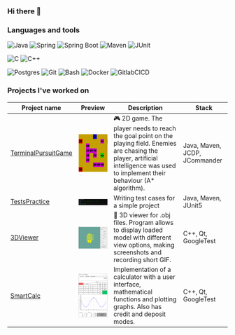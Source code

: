 ### Hi there 👋

<!--
**morf1337/morf1337** is a ✨ _special_ ✨ repository because its `README.md` (this file) appears on your GitHub profile.

Here are some ideas to get you started:

- 🔭 I’m currently working on ...
- 🌱 I’m currently learning ...
- 👯 I’m looking to collaborate on ...
- 🤔 I’m looking for help with ...
- 💬 Ask me about ...
- 📫 How to reach me: ...
- 😄 Pronouns: ...
- ⚡ Fun fact: ...
-->
### Languages and tools
![Java](https://img.shields.io/badge/java-%23ED8B00.svg?style=for-the-badge&logo=openjdk&logoColor=white)
![Spring](https://img.shields.io/badge/-Spring-1E7775?style=for-the-badge&logo=Spring)
![Spring Boot](https://img.shields.io/badge/-Spring_boot-1E7775?style=for-the-badge&logo=SpringBoot)
![Maven](https://img.shields.io/badge/-Maven-1E7775?style=for-the-badge&logo=apache&logoColor=6296CC)
![JUnit](https://img.shields.io/badge/-JUnit5-1E7775?style=for-the-badge&logo=JUnit5&logoColor=F88C00)


![C](https://img.shields.io/badge/-C-1E7775?style=for-the-badge&logo=C&logoColor=6296CC)
![C++](https://img.shields.io/badge/-C++-1E7775?style=for-the-badge&logo=C%2b%2b&logoColor=6296CC)


![Postgres](https://img.shields.io/badge/-PostgreSQL-1E7775?style=for-the-badge&logo=PostgreSQL&logoColor=6296CC)
![Git](https://img.shields.io/badge/-GIT-1E7775?style=for-the-badge&logo=GIT&logoColor=F88C00)
![Bash](https://img.shields.io/badge/-Bash-1E7775?style=for-the-badge&logo=Bash&logoColor=6296CC)
![Docker](https://img.shields.io/badge/-Docker-1E7775?style=for-the-badge&logo=Docker&logoColor=6296CC)
![GitlabCICD](https://img.shields.io/badge/-GitlabCICD-1E7775?style=for-the-badge&logo=GitlabCICD&logoColor=6296CC)

### Projects I've worked on  
| Project name | Preview | Description | Stack |  
|-|-|-|-|
| [TerminalPursuitGame](https://github.com/morf1337/PursuitSimpleGame) | <img alt="Telegram" width="150px"  align="center" src="https://github.com/morf1337/morf1337/blob/main/resources/map.png"> | 🎮 2D game. The player needs to reach the goal point on the playing field. Enemies are chasing the player, artificial intelligence was used to implement their behaviour (A* algorithm). | Java, Maven, JCDP, JCommander |
| [TestsPractice](https://github.com/morf1337/TestsPractice) | <img alt="Telegram" width="150px"  align="center" src="https://github.com/morf1337/morf1337/blob/main/resources/ubuntu_WZgg4yPNKy.png"> | Writing test cases for a simple project | Java, Maven, JUnit5 |
| [3DViewer](https://github.com/morf1337/3DViewer) | <img alt="Telegram" width="350px"  align="center" src="https://github.com/morf1337/morf1337/blob/main/resources/3DViewer.png"> | 🕋 3D viewer for .obj files. Program allows to display loaded model with different view options, making screenshots and recording short GIF. | C++, Qt, GoogleTest |
| [SmartCalc](https://github.com/morf1337/SmartCalc) | <img alt="Telegram" width="150px"  align="center" src="https://github.com/morf1337/morf1337/blob/main/resources/SmartCalc.png?raw=true"> | Implementation of a calculator with a user interface, mathematical functions and plotting graphs. Also has credit and deposit modes. | C++, Qt, GoogleTest |
